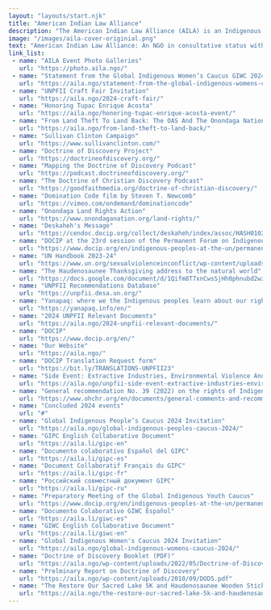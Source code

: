 ```yaml
---
layout: "layouts/start.njk"
title: "American Indian Law Alliance"
description: "The American Indian Law Alliance (AILA) is an Indigenous NGO that works with Indigenous nations, communities, and organizations in our struggle for sovereignty, human rights, and social justice for our peoples."
image: "/images/aila-cover-originial.png"
text: "American Indian Law Alliance: An NGO in consultative status with the United Nations Economic & Social Council (ECOSOC)"
link_list:
 - name: "AILA Event Photo Galleries"
   url: "https://photo.aila.ngo/"
 - name: "Statement from the Global Indigenous Women’s Caucus GIWC 2024"
   url: "https://aila.ngo/statement-from-the-global-indigenous-womens-caucus-giwc-2024/"
 - name: "UNPFII Craft Fair Invitation"
   url: "https://aila.ngo/2024-craft-fair/"
 - name: "Honoring Tupac Enrique Acosta"
   url: "https://aila.ngo/honoring-tupac-enrique-acosta-event/"
 - name: "From Land Theft To Land Back: The OAS And The Onondaga Nation Land Rights Action Event"
   url: "https://aila.ngo/from-land-theft-to-land-back/"
 - name: "Sullivan Clinton Campaign"
   url: "https://www.sullivanclinton.com/"
 - name: "Doctrine of Discovery Project"
   url: "https://doctrineofdiscovery.org/"
 - name: "Mapping the Doctrine of Discovery Podcast"
   url: "https://podcast.doctrineofdiscovery.org/"
 - name: "The Doctrine of Christian Discovery Podcast"
   url: "https://goodfaithmedia.org/doctrine-of-christian-discovery/"
 - name: "Domination Code film by Steven T. Newcomb"
   url: "https://vimeo.com/ondemand/dominationcode"
 - name: "Onondaga Land Rights Action"
   url: "https://www.onondaganation.org/land-rights/"
 - name: "Deskaheh's Message"
   url: "https://cendoc.docip.org/collect/deskaheh/index/assoc/HASH0102/5e23c4be.dir/R612-11-28075-30626-8.pdf"
 - name: "DOCIP at the 23rd session of the Permanent Forum on Indigenous Issues"
   url: "https://www.docip.org/en/indigenous-peoples-at-the-un/permanent-forum/unpfii-information-on-the-23rd-session/"
 - name: "UN Handbook 2023-24"
   url: "https://www.un.org/sexualviolenceinconflict/wp-content/uploads/2023/09/auto-draft/UN-Handbook-2023-24.pdf"
 - name: "The Haudenosaunee Thanksgiving address to the natural world"
   url: "https://docs.google.com/document/d/1Qifm8T7xnCwsSjHh0phnubd2wzb4XZyY/edit?usp=sharing&ouid=105829064639242093040&rtpof=true&sd=true"
 - name: "UNPFII Recommendations Database"
   url: "https://unpfii.desa.un.org/"
 - name: "Yanapaq: where we the Indigenous peoples learn about our rights database"
   url: "https://yanapaq.info/en/"
 - name: "2024 UNPFII Relevant Documents"
   url: "https://aila.ngo/2024-unpfii-relevant-documents/"
 - name: "DOCIP"
   url: "https://www.docip.org/en/"
 - name: "Our Website" 
   url: "https://aila.ngo/"
 - name: "DOCIP Translation Request form"
   url: "https://bit.ly/TRANSLATIONS-UNPFII23"
 - name: "Side Event: Extractive Industries, Environmental Violence And Trafficking Of Indigenous Women And Girls"
   url: "https://aila.ngo/unpfii-side-event-extractive-industries-environmental-violence-and-trafficking-of-indigenous-women-and-girls/"
 - name: "General recommendation No. 39 (2022) on the rights of Indigenous women and girls, CEDAW/C/GC/39"
   url: "https://www.ohchr.org/en/documents/general-comments-and-recommendations/general-recommendation-no39-2022-rights-indigeneous"
 - name: "Concluded 2024 events"
   url: "#"
 - name: "Global Indigenous People’s Caucus 2024 Invitation"
   url: "https://aila.ngo/global-indigenous-peoples-caucus-2024/"
 - name: "GIPC English Collaborative Document"
   url: "https://aila.li/gipc-en"
 - name: "Documento colaborativo Español del GIPC"
   url: "https://aila.li/gipc-es"
 - name: "Document Collaboratif Français du GIPC"
   url: "https://aila.li/gipc-fr"
 - name: "Российский совместный документ GIPC"
   url: "https://aila.li/gipc-ru"
 - name: "Preparatory Meeting of the Global Indigenous Youth Caucus"
   url: "https://www.docip.org/en/indigenous-peoples-at-the-un/permanent-forum/unpfii-information-on-the-23rd-session/"
 - name: "Documento Colaborativo GIWC Español"
   url: "https://aila.li/giwc-es"
 - name: "GIWC English Collaborative Document"
   url: "https://aila.li/giwc-en"
 - name: "Global Indigenous Women's Caucus 2024 Invitation"
   url: "https://aila.ngo/global-indigenous-womens-caucus-2024/"
 - name: "Doctrine of Discovery Booklet (PDF)"
   url: "https://aila.ngo/wp-content/uploads/2022/05/Doctrine-of-Discovery-Booklet-rev3.1.pdf"
 - name: "Prelminary Report on Doctrine of Discovery"
   url: "https://aila.ngo/wp-content/uploads/2010/09/DOD5.pdf"
 - name: "The Restore Our Sacred Lake 5K and Haudenosaunee Wooden Stick Festival #laxweekend"
   url: "https://aila.ngo/the-restore-our-sacred-lake-5k-and-haudenosaunee-wooden-stick-festival-weekend-september-14th-and-15th-at-onondaga-lake-park/"
---
```


